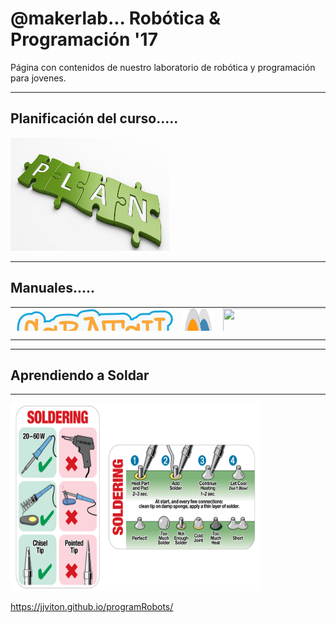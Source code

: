 # @makerlab... Robótica & Programación '17

Página con contenidos de nuestro laboratorio de robótica y programación para jovenes.
<hr  />
<h2>Planificación del curso.....</h2>
<a href="https://github.com/jjviton/programRobots/blob/master/programacion/planGeneral_2.pdf">
  <img src="imagenes/plan.png" alt="planificacion"  width="254" height="181"  class="imgcenter">
</a>


<hr  />
<h2>Manuales.....</h2>

<table style="height: 38px;" width="459">
<tbody>
<tr>

<td><a href="https://github.com/jjviton/programRobots/tree/master/Manuales">
  <img src="imagenes/logo-scratch.png" alt="HTML tutorial" width="254" height="181">
</a></td>

<td><a href="Manuales/Manual_S4A.pdf">
<img src="imagenes/s4a.png" alt="" width="254" height="181" />
</a></td>

<td><img src="https://www.arduino.cc/new_home/assets/illu-arduino-UNO.png" alt="" width="254" height="181" /></td>


</tr>

<tr>
<td><img src="http://www.pighixxx.com/test/wp-content/uploads/2017/05/uno.png" alt="" width="254" height="181" /></td>
<td>  
<a href="https://scratch-io.wikispaces.com/">
  <img src="https://scratch-io.wikispaces.com/file/view/20150413_140712.jpg/547109164/656x372/20150413_140712.jpg" alt="Scratch IO shield" width="250" height="150">
</a>


</td>
<td><a href="https://scratch-io.wikispaces.com/file/view/Schematic_V3.pdf/573399977/Schematic_V3.pdf">
<img src="https://scratch-io.wikispaces.com/file/view/20150413_140712.jpg/547109164/656x372/20150413_140712.jpg" alt="Scratch IO shield" width="250" height="150">
</a>

</tbody>
</table>


<hr />

<hr  />
<h2>Aprendiendo a Soldar</h2>
<hr />


<a href="https://github.com/jjviton/programRobots/blob/master/programacion/planGeneral_2.pdf">
  <img src="imagenes/soldercard.png" alt="planificacion"  width="400" height="300"  >
</a>






https://jjviton.github.io/programRobots/
